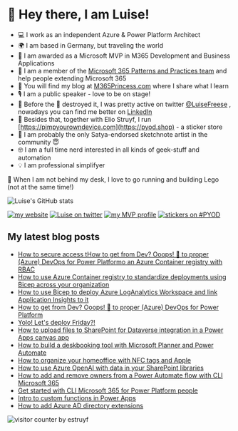 # 👋 Hey there, I am Luise!

* 💻 I work as an independent Azure & Power Platform Architect
* 🌍 I am based in Germany, but traveling the world
* 🎉 I am awarded as a Microsoft MVP in M365 Development and Business Applications
* 🥑 I am a member of the [Microsoft 365 Patterns and Practices team](https://aka.ms/m365pnp) and help people extending Microsoft 365
* 👑 You will find my blog at [M365Princess.com](https://m365princess.com) where I share what I learn
* 🎙 I am a public speaker - love to be on stage!
* 💯 Before the 🤡 destroyed it, I was pretty active on twitter [@LuiseFreese](https://twitter.com/LuiseFreese) , nowadays you can find me better on [LinkedIn](https://linkedin.con/in/luisefreese)
* 🚀 Besides that, together with Elio Struyf, I run [https://pimpyourowndevice.com](https://pyod.shop) - a sticker store
* 🎨 I am probably the only Satya-endorsed sketchnote artist in the community 😇
* 🤓 I am a full time nerd interested in all kinds of geek-stuff and automation
* 💡 I am professional simplifyer


👾 When I am not behind my desk, I love to go running and building Lego (not at the same time!)

![Luise's GitHub stats](https://github-readme-stats.vercel.app/api?username=luisefreese&show_icons=true&theme=radical)


[![my website](https://img.shields.io/badge/%F0%9F%91%B8%20Luise%20Freese-M%20365%20Princess-red)](https://www.m365princess.com)
[![Luise on twitter](https://img.shields.io/badge/%40LuiseFreese-twitter-%231DA1F2)](https://www.twitter.com/LuiseFreese)
[![my MVP profile](https://img.shields.io/badge/%E2%AD%90-MVP-blue)](https://mvp.microsoft.com/en-us/PublicProfile/5003313?fullName=Luise%20Freese)
[![stickers on #PYOD](https://img.shields.io/badge/stickers-PimpYourOwnDevice.com-%2317A2B8)](https://www.pimpyourowndevice.com)


## My latest blog posts
* [How to secure access tHow to get from Dev? Ooops! 🤭 to proper (Azure) DevOps for Power Platformo an Azure Container registry with RBAC](https://www.m365princess.com/blogs/secure-azure-rbac/)
* [How to use Azure Container registry to standardize deployments using Bicep across your organization](https://www.m365princess.com/blogs/azure-container-registry/)
* [How to use Bicep to deploy Azure LogAnalytics Workspace and link Application Insights to it](https://www.m365princess.com/blogs/loganalytics/)
* [How to get from Dev? Ooops! 🤭 to proper (Azure) DevOps for Power Platform](https://www.m365princess.com/blogs/alm-power-platform-azure-devops/)
* [Yolo! Let's deploy Friday?!](https://www.m365princess.com/blogs/yolo-deploy-friday/)
* [How to upload files to SharePoint for Dataverse integration in a Power Apps canvas app](https://www.m365princess.com/blogs/sharepoint-dataverse-canvas/)
* [How to build a deskbooking tool with Microsoft Planner and Power Automate](https://www.m365princess.com/blogs/build-deskbooking-tool/)
* [How to organize your homeoffice with NFC tags and Apple](https://www.m365princess.com/blogs/organize-homeoffice-nfc-tags-apple/)
* [How to use Azure OpenAI with data in your SharePoint libraries](https://www.m365princess.com/blogs/2023-10-23-how-to-use-azure-openai-with-data-in-your-sharepoint-libraries-copy/)
* [How to add and remove owners from a Power Automate flow with CLI Microsoft 365](https://www.m365princess.com/blogs/add-remove-owners-power-automate-flow-cli-microsoft-365/)
* [Get started with CLI Microsoft 365 for Power Platform people](https://www.m365princess.com/blogs/cli-microsoft-365-power-platform/)
* [Intro to custom functions in Power Apps](https://www.m365princess.com/blogs/intro-custom-functions-power-apps/)
* [How to add Azure AD directory extensions](https://www.m365princess.com/blogs/azure-ad-directory-extensions/)


![visitor counter by estruyf](http://estruyf-github.azurewebsites.net/api/VisitorHit?user=luisefreese&repo=luisefreese&countColorcountColor&countColor=%237B1E7A)
